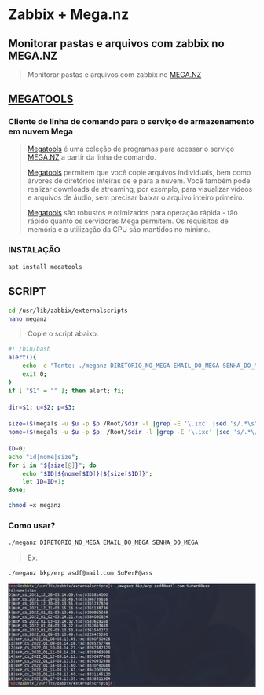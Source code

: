 # Zabbix + Mega.nz

## Monitorar pastas e arquivos com zabbix no MEGA.NZ

> Monitorar pastas e arquivos com zabbix no [MEGA.NZ](https://mega.nz/)

## [MEGATOOLS](https://manpages.debian.org/testing/megatools/index.html)

### Cliente de linha de comando para o serviço de armazenamento em nuvem Mega

> [Megatools](https://manpages.debian.org/testing/megatools/index.html) é uma coleção de programas para acessar o serviço [MEGA.NZ](https://mega.nz/) a partir da linha de comando.
>
> [Megatools](https://manpages.debian.org/testing/megatools/index.html) permitem que você copie arquivos individuais, bem como árvores de diretórios inteiras de e para a nuvem. Você também pode realizar downloads de streaming, por exemplo, para visualizar vídeos e arquivos de áudio, sem precisar baixar o arquivo inteiro primeiro.
>
> [Megatools](https://manpages.debian.org/testing/megatools/index.html) são robustos e otimizados para operação rápida - tão rápido quanto os servidores Mega permitem. Os requisitos de memória e a utilização da CPU são mantidos no mínimo.

### INSTALAÇÃO

```sh
apt install megatools
```

## SCRIPT

```sh
cd /usr/lib/zabbix/externalscripts
nano meganz
```

> Copie o script abaixo.

```sh
#! /bin/bash
alert(){
    echo -e "Tente: ./meganz DIRETORIO_NO_MEGA EMAIL_DO_MEGA SENHA_DO_MEGA";
    exit 0;
}
if [ "$1" = "" ]; then alert; fi;

dir=$1; u=$2; p=$3;

size=($(megals -u $u -p $p /Root/$dir -l |grep -E '\.ixc' |sed 's/.*\s\s\s//' |sed 's/\s.*//'));
nome=($(megals -u $u -p $p  /Root/$dir -l |grep -E '\.ixc' |sed 's/.*\///'));

ID=0;
echo "id|nome|size";
for i in "${size[@]}"; do
    echo "$ID|${nome[$ID]}|${size[$ID]}";
    let ID=ID+1;
done;
```

```sh
chmod +x meganz
```

### Como usar?

```sh
./meganz DIRETORIO_NO_MEGA EMAIL_DO_MEGA SENHA_DO_MEGA
```

> Ex:

```sh
./meganz bkp/erp asdf@mail.com SuPerP@ass
```

![-](img/1.png)
